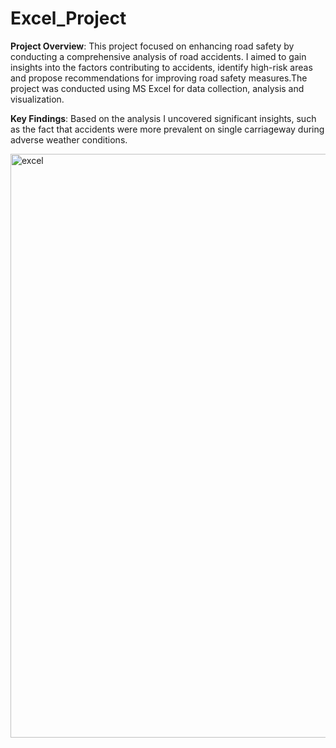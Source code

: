 # Excel_Project

**Project Overview**:
This project focused on enhancing road safety by conducting a comprehensive analysis of road accidents. I aimed to gain insights into the factors contributing to accidents, identify high-risk areas and propose recommendations for improving road safety measures.The project was conducted using MS Excel for data collection, analysis and visualization.

**Key Findings**:
Based on the analysis I uncovered significant insights, such as the fact that accidents were more prevalent on single carriageway during adverse weather conditions.

<img width="934" alt="excel" src="https://github.com/pavithrathirumurthy/Excel_Project/assets/144355019/b4b8ed34-f685-4855-84e0-16a566113fd2">
